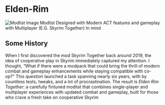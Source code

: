 # Elden-Rim

![Modlist Image](https://github.com/DJLegends1011/Elden-Rim-Together/blob/main/modlist-image.png)
Modlist Designed with Modern ACT features and gameplay with Multiplayer (E.G. Skyrim Together) In mind

## Some History

When I first discovered the mod Skyrim Together back around 2019, the idea of cooperative play in Skyrim immediately captured my attention. I thought, “What if there were a modpack that could bring the thrill of modern combat and gameplay enhancements while staying compatible with co-op?” This question launched a task spanning nearly six years, with by countless tests, tweaks, and a lot of procrastination. The result is *Elden Rim Together*: a carefully fintuned modlist that combines single-player and multiplayer experiences with updated combat and gameplay, built for those who crave a fresh take on cooperative Skyrim
